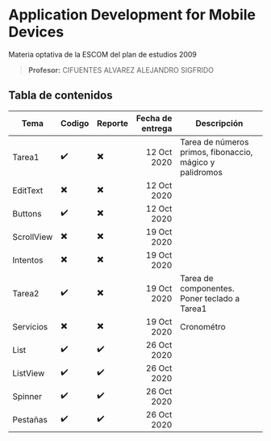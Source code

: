 # Application Development for Mobile Devices
Materia optativa de la ESCOM del plan de estudios 2009

> **Profesor:** CIFUENTES ALVAREZ ALEJANDRO SIGFRIDO

## Tabla de contenidos

| Tema       | Codigo                   | Reporte                  | Fecha de entrega | Descripción                                              |
|------------|--------------------------|--------------------------|-----------------:|----------------------------------------------------------|
| Tarea1     | :heavy_check_mark:       | :heavy_multiplication_x: | 12 Oct 2020      | Tarea de números primos, fibonaccio, mágico y palidromos |
| EditText   | :heavy_multiplication_x: | :heavy_multiplication_x: | 12 Oct 2020      |                                                          |
| Buttons    | :heavy_check_mark:       | :heavy_multiplication_x: | 12 Oct 2020      |                                                          |
| ScrollView | :heavy_multiplication_x: | :heavy_multiplication_x: | 19 Oct 2020      |                                                          |
| Intentos   | :heavy_multiplication_x: | :heavy_multiplication_x: | 19 Oct 2020      |                                                          |
| Tarea2     | :heavy_check_mark:       | :heavy_multiplication_x: | 19 Oct 2020      | Tarea de componentes. Poner teclado a Tarea1             |
| Servicios  | :heavy_multiplication_x: | :heavy_multiplication_x: | 19 Oct 2020      | Cronométro                                               |
| List       | :heavy_check_mark:       | :heavy_check_mark:       | 26 Oct 2020      |                                                          |
| ListView   | :heavy_check_mark:       | :heavy_check_mark:       | 26 Oct 2020      |                                                          |
| Spinner    | :heavy_check_mark:       | :heavy_check_mark:       | 26 Oct 2020      |                                                          |
| Pestañas   | :heavy_check_mark:       | :heavy_check_mark:       | 26 Oct 2020      |                                                          |
